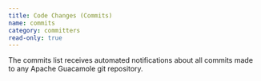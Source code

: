 ```yaml
---
title: Code Changes (Commits)
name: commits
category: committers
read-only: true
---
```


The commits list receives automated notifications about all commits made to any
Apache Guacamole git repository.
